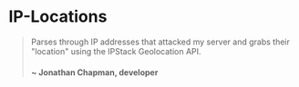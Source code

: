 # IP-Locations
> Parses through IP addresses that attacked my server and grabs their "location" using the IPStack Geolocation API.
>
> #### ~ Jonathan Chapman, developer
